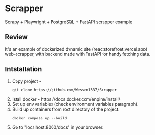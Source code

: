# Scrapper
Scrapy + Playwright + PostgreSQL + FastAPI scrapper example

## Review
It's an example of dockerized dynamic site (reactstorefront.vercel.app) web-scrapper, with backend made with FastAPI for handy fetching data.

## Intstallation
1. Copy project - 
    ```commandline
    git clone https://github.com/Wesson1337/Scrapper
    ```
3. Istall docker - https://docs.docker.com/engine/install/
4. Set up env variables (check environment variables paragraph).
5. Build up containers from root directory of the project.
    ```commandline
    docker compose up --build
    ```
4. Go to "localhost:8000/docs" in your browser.
